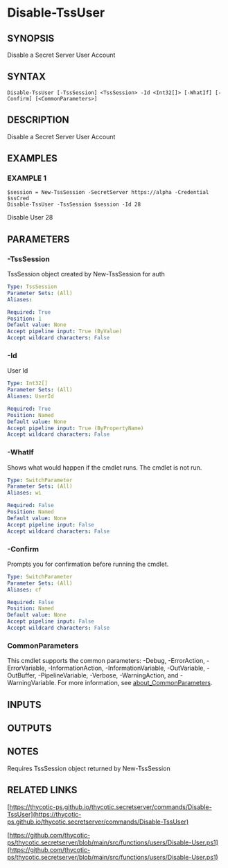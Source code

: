 # Disable-TssUser

## SYNOPSIS
Disable a Secret Server User Account

## SYNTAX

```
Disable-TssUser [-TssSession] <TssSession> -Id <Int32[]> [-WhatIf] [-Confirm] [<CommonParameters>]
```

## DESCRIPTION
Disable a Secret Server User Account

## EXAMPLES

### EXAMPLE 1
```
$session = New-TssSession -SecretServer https://alpha -Credential $ssCred
Disable-TssUser -TssSession $session -Id 28
```

Disable User 28

## PARAMETERS

### -TssSession
TssSession object created by New-TssSession for auth

```yaml
Type: TssSession
Parameter Sets: (All)
Aliases:

Required: True
Position: 1
Default value: None
Accept pipeline input: True (ByValue)
Accept wildcard characters: False
```

### -Id
User Id

```yaml
Type: Int32[]
Parameter Sets: (All)
Aliases: UserId

Required: True
Position: Named
Default value: None
Accept pipeline input: True (ByPropertyName)
Accept wildcard characters: False
```

### -WhatIf
Shows what would happen if the cmdlet runs.
The cmdlet is not run.

```yaml
Type: SwitchParameter
Parameter Sets: (All)
Aliases: wi

Required: False
Position: Named
Default value: None
Accept pipeline input: False
Accept wildcard characters: False
```

### -Confirm
Prompts you for confirmation before running the cmdlet.

```yaml
Type: SwitchParameter
Parameter Sets: (All)
Aliases: cf

Required: False
Position: Named
Default value: None
Accept pipeline input: False
Accept wildcard characters: False
```

### CommonParameters
This cmdlet supports the common parameters: -Debug, -ErrorAction, -ErrorVariable, -InformationAction, -InformationVariable, -OutVariable, -OutBuffer, -PipelineVariable, -Verbose, -WarningAction, and -WarningVariable. For more information, see [about_CommonParameters](http://go.microsoft.com/fwlink/?LinkID=113216).

## INPUTS

## OUTPUTS

## NOTES
Requires TssSession object returned by New-TssSession

## RELATED LINKS

[https://thycotic-ps.github.io/thycotic.secretserver/commands/Disable-TssUser](https://thycotic-ps.github.io/thycotic.secretserver/commands/Disable-TssUser)

[https://github.com/thycotic-ps/thycotic.secretserver/blob/main/src/functions/users/Disable-User.ps1](https://github.com/thycotic-ps/thycotic.secretserver/blob/main/src/functions/users/Disable-User.ps1)

